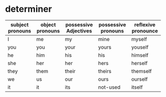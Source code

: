 # determiner

|subject pronouns|object pronouns|possessive Adjectives|possessive pronouns|reflexive pronounce|
|-|-|-|-|-|
|I|me|my|mine|myself|
|you|you|your|yours|youself|
|he|him|his|his|himself|
|she|her|her|hers|herself|
|they|them|their|theirs|themself|
|we|us|our|ours|ourself|
|it|it|its|not-used|itself|

